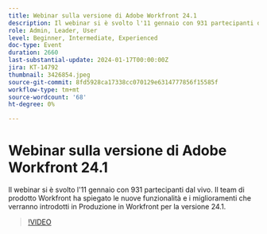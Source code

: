 ```yaml
---
title: Webinar sulla versione di Adobe Workfront 24.1
description: Il webinar si è svolto l'11 gennaio con 931 partecipanti dal vivo. Il team di prodotto Workfront ha spiegato le nuove funzionalità e i miglioramenti che verranno introdotti in Produzione in Workfront per la versione 24.1.
role: Admin, Leader, User
level: Beginner, Intermediate, Experienced
doc-type: Event
duration: 2660
last-substantial-update: 2024-01-17T00:00:00Z
jira: KT-14792
thumbnail: 3426854.jpeg
source-git-commit: 8fd5928ca17338cc070129e6314777856f15585f
workflow-type: tm+mt
source-wordcount: '68'
ht-degree: 0%

---
```



# Webinar sulla versione di Adobe Workfront 24.1

Il webinar si è svolto l&#39;11 gennaio con 931 partecipanti dal vivo. Il team di prodotto Workfront ha spiegato le nuove funzionalità e i miglioramenti che verranno introdotti in Produzione in Workfront per la versione 24.1.

>[!VIDEO](https://video.tv.adobe.com/v/3426854/?learn=on)
